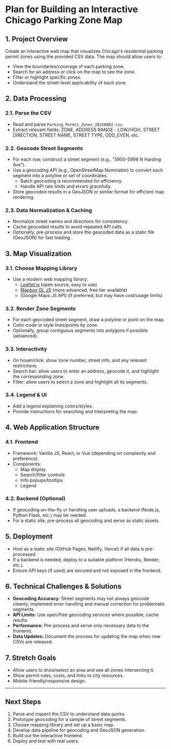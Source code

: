 # Plan for Building an Interactive Chicago Parking Zone Map

## 1. Project Overview

Create an interactive web map that visualizes Chicago's residential parking permit zones using the provided CSV data. The map should allow users to:
- View the boundaries/coverage of each parking zone.
- Search for an address or click on the map to see the zone.
- Filter or highlight specific zones.
- Understand the street-level applicability of each zone.

## 2. Data Processing

### 2.1. Parse the CSV
- Read and parse `Parking_Permit_Zones_20250802.csv`.
- Extract relevant fields: ZONE, ADDRESS RANGE - LOW/HIGH, STREET DIRECTION, STREET NAME, STREET TYPE, ODD_EVEN, etc.

### 2.2. Geocode Street Segments
- For each row, construct a street segment (e.g., "5900-5998 N Harding Ave").
- Use a geocoding API (e.g., OpenStreetMap Nominatim) to convert each segment into a polyline or set of coordinates.
    - Batch geocoding is recommended for efficiency.
    - Handle API rate limits and errors gracefully.
- Store geocoded results in a GeoJSON or similar format for efficient map rendering.

### 2.3. Data Normalization & Caching
- Normalize street names and directions for consistency.
- Cache geocoded results to avoid repeated API calls.
- Optionally, pre-process and store the geocoded data as a static file (GeoJSON) for fast loading.

## 3. Map Visualization

### 3.1. Choose Mapping Library
- Use a modern web mapping library:
    - [Leaflet.js](https://leafletjs.com/) (open source, easy to use)
    - [Mapbox GL JS](https://docs.mapbox.com/mapbox-gl-js/) (more advanced, free tier available)
    - [Google Maps JS API] (if preferred, but may have cost/usage limits)

### 3.2. Render Zone Segments
- For each geocoded street segment, draw a polyline or point on the map.
- Color-code or style lines/points by zone.
- Optionally, group contiguous segments into polygons if possible (advanced).

### 3.3. Interactivity
- On hover/click: show zone number, street info, and any relevant restrictions.
- Search bar: allow users to enter an address, geocode it, and highlight the corresponding zone.
- Filter: allow users to select a zone and highlight all its segments.

### 3.4. Legend & UI
- Add a legend explaining colors/styles.
- Provide instructions for searching and interpreting the map.

## 4. Web Application Structure

### 4.1. Frontend
- Framework: Vanilla JS, React, or Vue (depending on complexity and preference).
- Components:
    - Map display
    - Search/filter controls
    - Info popups/tooltips
    - Legend

### 4.2. Backend (Optional)
- If geocoding on-the-fly or handling user uploads, a backend (Node.js, Python Flask, etc.) may be needed.
- For a static site, pre-process all geocoding and serve as static assets.

## 5. Deployment

- Host as a static site (GitHub Pages, Netlify, Vercel) if all data is pre-processed.
- If a backend is needed, deploy to a suitable platform (Heroku, Render, etc.).
- Ensure API keys (if used) are secured and not exposed in the frontend.

## 6. Technical Challenges & Solutions

- **Geocoding Accuracy:** Street segments may not always geocode cleanly; implement error handling and manual correction for problematic segments.
- **API Limits:** Use open/free geocoding services where possible; cache results.
- **Performance:** Pre-process and serve only necessary data to the frontend.
- **Data Updates:** Document the process for updating the map when new CSVs are released.

## 7. Stretch Goals

- Allow users to draw/select an area and see all zones intersecting it.
- Show permit rules, costs, and links to city resources.
- Mobile-friendly/responsive design.

---

## Next Steps

1. Parse and inspect the CSV to understand data quirks.
2. Prototype geocoding for a sample of street segments.
3. Choose mapping library and set up a basic map.
4. Develop data pipeline for geocoding and GeoJSON generation.
5. Build out the interactive frontend.
6. Deploy and test with real users.

